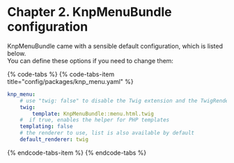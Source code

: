 # Chapter 2. KnpMenuBundle configuration

KnpMenuBundle came with a sensible default configuration, which is listed below.  
You can define these options if you need to change them:

{% code-tabs %}
{% code-tabs-item title="config/packages/knp\_menu.yaml" %}
```yaml
knp_menu:
    # use "twig: false" to disable the Twig extension and the TwigRenderer
    twig:
        template: KnpMenuBundle::menu.html.twig
    #  if true, enables the helper for PHP templates
    templating: false
    # the renderer to use, list is also available by default
    default_renderer: twig
```
{% endcode-tabs-item %}
{% endcode-tabs %}

